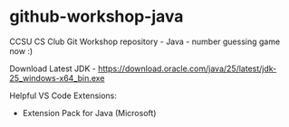 # github-workshop-java
CCSU CS Club Git Workshop repository  - Java - number guessing game now :)

Download Latest JDK - https://download.oracle.com/java/25/latest/jdk-25_windows-x64_bin.exe

Helpful VS Code Extensions: 
- Extension Pack for Java (Microsoft)